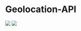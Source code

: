 # Geolocation-API
![](https://user-images.githubusercontent.com/34041465/156758961-47eadcf2-fa0f-485c-92d2-eef07f1515b6.gif)
![](https://user-images.githubusercontent.com/34041465/156758996-9b82067a-b293-406e-b07f-90c3e9e3a906.gif)
